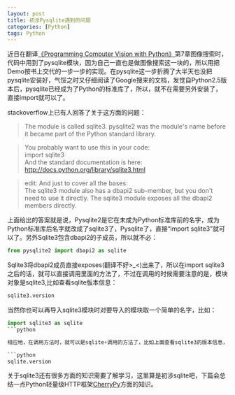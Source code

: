 ```yaml
---
layout: post
title: 初涉Pysqlite遇到的问题
categories: [Python]
tags: Python
---
```


近日在翻译[《Programming Computer Vision with Python》](http://programmingcomputervision.com/)第7章图像搜索时，代码中用到了pysqlite模块，因为自己一直也是做图像搜索这一块的，所以用把Demo按书上交代的一步一步的实现。在pysqlite这一步折腾了大半天也没把pysqlite安装好，气馁之时又仔细阅读了Google搜来的文档，发觉自Python2.5版本后，pysqlite已经成为了Python的标准库了，所以，就不在需要另外安装了，直接import就可以了。

stackoverflow上已有人回答了关于这方面的问题：

>The module is called sqlite3. pysqlite2 was the module's name before it became part of the Python standard library.

>You probably want to use this in your code:</br>
	import sqlite3</br>
And the standard documentation is here: http://docs.python.org/library/sqlite3.html

>edit: And just to cover all the bases:</br>
The sqlite3 module also has a dbapi2 sub-member, but you don't need to use it directly. The sqlite3 module exposes all the dbapi2 members directly.

上面给出的答案就是说，Pysqlite2是它在未成为Python标准库前的名字，成为Python标准库后名字就改成了sqlite3了，Pysqlite了，直接“import sqlite3”就可以了。另外Sqlite3包含dbapi2的子成员，所以就不必：

```python
from pysqlite2 import dbapi2 as sqlite
```

Sqlite3将dbapi2成员直接exposes(翻译不好>_<)出来了，所以在import sqlite3之后的话，就可以直接调用里面的方法了，不过在调用的时候需要注意的是，模块对象是sqlite3,比如查看sqlite版本信息：

```python
sqlite3.version
```

当然你也可以再导入sqlite3模块时对要导入的模块取一个简单的名字，比如：

```python
import sqlite3 as sqlite
```python

相应地，在调用方法时，就可以是sqlite+调用的方法了，比如上面查看sqlite3的版本信息，则可以写为：

```python
sqlite.version
```

关于sqlite3还有很多方面的知识需要了解学习，这里算是初涉sqlite吧，下篇会总结一点Python轻量级HTTP框架[CherryPy](http://www.cherrypy.org/)方面的知识。
